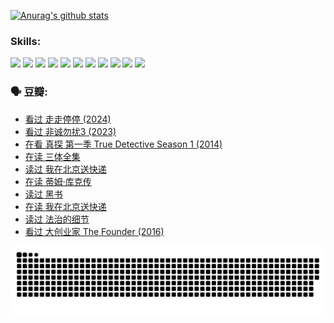 
[![Anurag's github stats](https://github-readme-stats.vercel.app/api?username=w940853815)](https://github.com/anuraghazra/github-readme-stats)

### Skills:

<code><img height="32" src="https://cdn.jsdelivr.net/npm/simple-icons@v5/icons/python.svg"></code>
<code><img height="32" src="https://cdn.jsdelivr.net/npm/simple-icons@v5/icons/javascript.svg"></code>
<code><img height="32" src="https://cdn.jsdelivr.net/npm/simple-icons@v5/icons/django.svg"></code>
<code><img height="32" src="https://cdn.jsdelivr.net/npm/simple-icons@v5/icons/flask.svg"></code>
<code><img height="32" src="https://cdn.jsdelivr.net/npm/simple-icons@v5/icons/vuetify.svg"></code>
<code><img height="32" src="https://cdn.jsdelivr.net/npm/simple-icons@v5/icons/git.svg"></code>
<code><img height="32" src="https://cdn.jsdelivr.net/npm/simple-icons@v5/icons/docker.svg"></code>
<code><img height="32" src="https://cdn.jsdelivr.net/npm/simple-icons@v5/icons/postgresql.svg"></code>
<code><img height="32" src="https://cdn.jsdelivr.net/npm/simple-icons@v5/icons/elasticsearch.svg"></code>
<code><img height="32" src="https://cdn.jsdelivr.net/npm/simple-icons@v5/icons/macos.svg"></code>
<code><img height="32" src="https://cdn.jsdelivr.net/npm/simple-icons@v5/icons/linux.svg"></code>

### 🗣 豆瓣:

<!-- DOUBAN-ACTIVITIES:START -->
- [看过 走走停停‎ (2024)](https://www.douban.com/people/136069238/status/4684430230/?_i=24141958)
- [看过 非诚勿扰3‎ (2023)](https://www.douban.com/people/136069238/status/4676324100/?_i=24141958)
- [在看 真探 第一季 True Detective Season 1‎ (2014)](https://www.douban.com/people/136069238/status/4673382852/?_i=24141958)
- [在读 三体全集](https://www.douban.com/people/136069238/status/4672842521/?_i=24141958)
- [读过 我在北京送快递](https://www.douban.com/people/136069238/status/4672842036/?_i=24141958)
- [在读 蒂姆·库克传](https://www.douban.com/people/136069238/status/4663517053/?_i=24141958)
- [读过 黑书](https://www.douban.com/people/136069238/status/4663516022/?_i=24141958)
- [在读 我在北京送快递](https://www.douban.com/people/136069238/status/4658098365/?_i=24141958)
- [读过 法治的细节](https://www.douban.com/people/136069238/status/4657347558/?_i=24141958)
- [看过 大创业家 The Founder‎ (2016)](https://www.douban.com/people/136069238/status/4649667693/?_i=24141958)
<!-- DOUBAN-ACTIVITIES:END -->


![Snake animation](https://raw.githubusercontent.com/w940853815/w940853815/output/github-contribution-grid-snake.svg)

<!--
**w940853815/w940853815** is a ✨ _special_ ✨ repository because its `README.md` (this file) appears on your GitHub profile.

Here are some ideas to get you started:

- 🔭 I’m currently working on ...
- 🌱 I’m currently learning ...
- 👯 I’m looking to collaborate on ...
- 🤔 I’m looking for help with ...
- 💬 Ask me about ...
- 📫 How to reach me: ...
- 😄 Pronouns: ...
- ⚡ Fun fact: ...
-->
